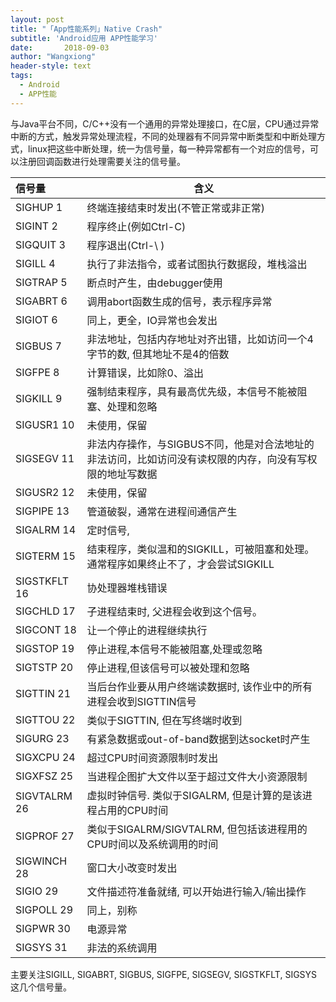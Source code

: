 ```yaml
---
layout: post
title: "「App性能系列」Native Crash"
subtitle: 'Android应用 APP性能学习'
date:       2018-09-03
author: "Wangxiong"
header-style: text
tags:
  - Android
  - APP性能
---
```


与Java平台不同，C/C++没有一个通用的异常处理接口，在C层，CPU通过异常中断的方式，触发异常处理流程，不同的处理器有不同异常中断类型和中断处理方式，linux把这些中断处理，统一为信号量，每一种异常都有一个对应的信号，可以注册回调函数进行处理需要关注的信号量。

| 信号量       | 含义                                                         |
| :----------- | ------------------------------------------------------------ |
| SIGHUP 1     | 终端连接结束时发出(不管正常或非正常)                         |
| SIGINT 2     | 程序终止(例如Ctrl-C)                                         |
| SIGQUIT 3    | 程序退出(Ctrl-\ )                                            |
| SIGILL 4     | 执行了非法指令，或者试图执行数据段，堆栈溢出                 |
| SIGTRAP 5    | 断点时产生，由debugger使用                                   |
| SIGABRT 6    | 调用abort函数生成的信号，表示程序异常                        |
| SIGIOT 6     | 同上，更全，IO异常也会发出                                   |
| SIGBUS 7     | 非法地址，包括内存地址对齐出错，比如访问一个4字节的数, 但其地址不是4的倍数 |
| SIGFPE 8     | 计算错误，比如除0、溢出                                      |
| SIGKILL 9    | 强制结束程序，具有最高优先级，本信号不能被阻塞、处理和忽略   |
| SIGUSR1 10   | 未使用，保留                                                 |
| SIGSEGV 11   | 非法内存操作，与SIGBUS不同，他是对合法地址的非法访问，比如访问没有读权限的内存，向没有写权限的地址写数据 |
| SIGUSR2 12   | 未使用，保留                                                 |
| SIGPIPE 13   | 管道破裂，通常在进程间通信产生                               |
| SIGALRM 14   | 定时信号,                                                    |
| SIGTERM 15   | 结束程序，类似温和的SIGKILL，可被阻塞和处理。通常程序如果终止不了，才会尝试SIGKILL |
| SIGSTKFLT 16 | 协处理器堆栈错误                                             |
| SIGCHLD 17   | 子进程结束时, 父进程会收到这个信号。                         |
| SIGCONT 18   | 让一个停止的进程继续执行                                     |
| SIGSTOP 19   | 停止进程,本信号不能被阻塞,处理或忽略                         |
| SIGTSTP 20   | 停止进程,但该信号可以被处理和忽略                            |
| SIGTTIN 21   | 当后台作业要从用户终端读数据时, 该作业中的所有进程会收到SIGTTIN信号 |
| SIGTTOU 22   | 类似于SIGTTIN, 但在写终端时收到                              |
| SIGURG 23    | 有紧急数据或out-of-band数据到达socket时产生                  |
| SIGXCPU 24   | 超过CPU时间资源限制时发出                                    |
| SIGXFSZ 25   | 当进程企图扩大文件以至于超过文件大小资源限制                 |
| SIGVTALRM 26 | 虚拟时钟信号. 类似于SIGALRM, 但是计算的是该进程占用的CPU时间 |
| SIGPROF 27   | 类似于SIGALRM/SIGVTALRM, 但包括该进程用的CPU时间以及系统调用的时间 |
| SIGWINCH 28  | 窗口大小改变时发出                                           |
| SIGIO 29     | 文件描述符准备就绪, 可以开始进行输入/输出操作                |
| SIGPOLL 29   | 同上，别称                                                   |
| SIGPWR 30    | 电源异常                                                     |
| SIGSYS 31    | 非法的系统调用                                               |

主要关注SIGILL, SIGABRT, SIGBUS, SIGFPE, SIGSEGV, SIGSTKFLT, SIGSYS这几个信号量。

